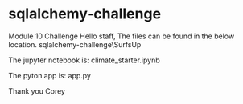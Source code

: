 # sqlalchemy-challenge
Module 10 Challenge
Hello staff,
The files can be found in the below location.
sqlalchemy-challenge\SurfsUp

The jupyter notebook is:
climate_starter.ipynb

The pyton app is:
app.py

Thank you
Corey